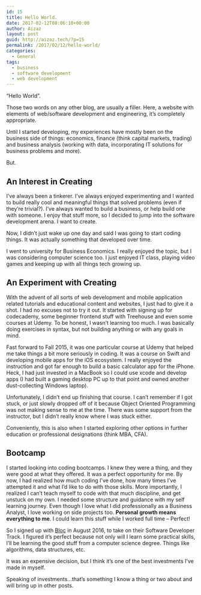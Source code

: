 ```yaml
---
id: 15
title: Hello World.
date: 2017-02-12T08:06:10+00:00
author: Aizaz
layout: post
guid: http://aizaz.tech/?p=15
permalink: /2017/02/12/hello-world/
categories:
  - General
tags:
  - business
  - software development
  - web development
---
```

“Hello World”.

Those two words on any other blog, are usually a filler. Here, a website with elements of web/software development and engineering, it’s completely appropriate.

Until I started developing, my experiences have mostly been on the business side of things: economics, finance (think capital markets, trading) and business analysis (working with data, incorporating IT solutions for business problems and more).

But.

## An Interest in Creating

I’ve always been a tinkerer. I’ve always enjoyed experimenting and I wanted to build really cool and meaningful things that solved problems (even if they’re trivial?). I’ve always wanted to build a business, or help build one with someone. I enjoy that stuff more, so I decided to jump into the software development arena. I want to create.

Now, I didn’t just wake up one day and said I was going to start coding things. It was actually something that developed over time.

I went to university for Business Economics. I really enjoyed the topic, but I was considering computer science too. I just enjoyed IT class, playing video games and keeping up with all things tech growing up.

## An Experiment with Creating

With the advent of all sorts of web development and mobile application related tutorials and educational content and websites, I just had to give it a shot. I had no excuses not to try it out. It started with signing up for codecademy, some beginner frontend stuff with Treehouse and even some courses at Udemy. To be honest, I wasn’t learning too much. I was basically doing exercises in syntax, but not building anything or with any goals in mind.

Fast forward to Fall 2015, it was one particular course at Udemy that helped me take things a bit more seriously in coding. It was a course on Swift and developing mobile apps for the iOS ecosystem. I really enjoyed the instruction and got far enough to build a basic calculator app for the iPhone. Heck, I had just invested in a MacBook so I could use xcode and develop apps (I had built a gaming desktop PC up to that point and owned another dust-collecting Windows laptop).

Unfortunately, I didn’t end up finishing that course. I can’t remember if I got stuck, or just slowly dropped off of it because Object Oriented Programming was not making sense to me at the time. There was some support from the instructor, but I didn’t really know where I was stuck either.

Conveniently, this is also when I started exploring other options in further education or professional designations (think MBA, CFA).

## Bootcamp

I started looking into coding bootcamps. I knew they were a thing, and they were good at what they offered. It was a perfect opportunity for me. By now, I had realized how much coding I’ve done, how many times I’ve attempted it and what I’d like to do with those skills. More importantly, I realized I can’t teach myself to code with that much discipline, and get unstuck on my own. I needed some structure and guidance with my self learning journey. Even though I love what I did professionally as a Business Analyst, I love working on side projects too. **Personal growth means everything to me**. I could learn this stuff while I worked full time – Perfect!

So I signed up with [Bloc](http://bloc.io) in August 2016, to take on their Software Developer Track. I figured it’s perfect because not only will I learn some practical skills, I’ll be learning the good stuff from a computer science degree. Things like algorithms, data structures, etc.

It was an expensive decision, but I think it’s one of the best investments I’ve made in myself.

Speaking of investments&#8230;that&#8217;s something I know a thing or two about and will bring up in other posts.